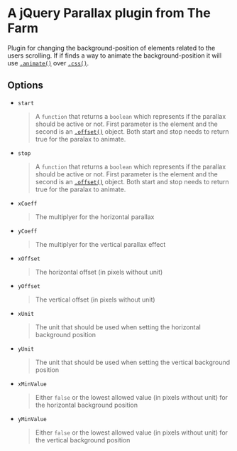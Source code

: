 # A jQuery Parallax plugin from The Farm

Plugin for changing the background-position of elements related to the users scrolling. If if finds a way to animate the background-position it will use [`.animate()`](http://api.jquery.com/animate/) over [`.css()`](http://api.jquery.com/css/).

## Options

* `start`

	> A `function` that returns a `boolean` which represents if the parallax should be active or not. First parameter is the element and the second is an [`.offset()`](http://api.jquery.com/animate/) object. Both start and stop needs to return true for the paralax to animate.

* `stop`

	> A `function` that returns a `boolean` which represents if the parallax should be active or not. First parameter is the element and the second is an [`.offset()`](http://api.jquery.com/animate/) object. Both start and stop needs to return true for the paralax to animate.

* `xCoeff`

	> The multiplyer for the horizontal parallax

* `yCoeff`

	> The multiplyer for the vertical parallax effect

* `xOffset`

	> The horizontal offset (in pixels without unit)

* `yOffset`

	> The vertical offset (in pixels without unit)

* `xUnit`

	> The unit that should be used when setting the horizontal background position

* `yUnit`

	> The unit that should be used when setting the vertical background position

* `xMinValue`

	> Either `false` or the lowest allowed value (in pixels without unit) for the horizontal background position

* `yMinValue`

	> Either `false` or the lowest allowed value (in pixels without unit) for the vertical background position

